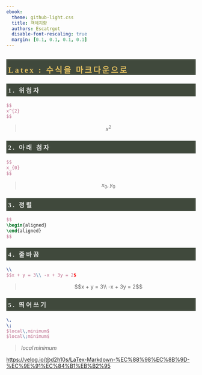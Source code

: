 ```yaml
---
ebook:
  theme: github-light.css
  title: 객체지향
  authors: Escatrgot
  disable-font-rescaling: true
  margin: [0.1, 0.1, 0.1, 0.1]
---
```

<style>
    @import url('https://fonts.googleapis.com/css2?family=Fredericka+the+Great&display=swap');
    @font-face {
        font-family: 'Humanbumsuk';
        src: url('https://cdn.jsdelivr.net/gh/projectnoonnu/noonfonts_2210-2@1.0/Humanbumsuk.woff2') format('woff2');
        font-weight: normal;
        font-style: normal;
    }
    h3.quest { font-weight: bold; border: 3px solid; color: #A0F !important;}
    .quest { font-weight: bold; color: #A5F !important;}
    h2 { letter-spacing : 4px; font-family: 'Fredericka the Great', "Humanbumsuk"; border-top: 12px solid #40493c; border-left: 5px solid #40493c; border-right: 5px solid #40493c; background-color: #40493c; color: #FFD466D5 !important; font-weight: bold;}
    h3 { letter-spacing : 4px; font-family: 'Fredericka the Great', "Humanbumsuk"; border-top: 12px solid #40493c; border: 5px solid #40493c; background-color: #40493c; color: #FFFFFFDF !important;}
</style>

## Latex : 수식을 마크다운으로
### 1. 위첨자
```latex
$$
x^{2}
$$
```
> $$x^{2}$$

### 2. 아래 첨자
```latex
$$
x_{0}
$$
```
> $$x_{0}, y_{0}$$

### 3. 정렬
```latex
$$
\begin{aligned}
\end{aligned}
$$
```

### 4. 줄바꿈
```latex
\\
$$x + y = 3\\ -x + 3y = 2$
```
> $$x + y = 3\\ -x + 3y = 2$$

### 5. 띄어쓰기
```latex
\,
\;
$local\,minimum$
$local\;minimum$
```
> $local\,minimum$

https://velog.io/@d2h10s/LaTex-Markdown-%EC%88%98%EC%8B%9D-%EC%9E%91%EC%84%B1%EB%B2%95


